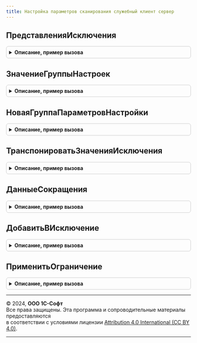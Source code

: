 ```yaml
---
title: Настройка параметров сканирования служебный клиент сервер
---
```



## ПредставленияИсключения
<details style="margin: 1em 0; padding: 0.5em; border: 1px solid #ccc; border-radius: 6px;">

<summary style="font-weight: bold; cursor: pointer;">Описание, пример вызова</summary>

```bsl

// Формирует структуру текстового описания настроенных исключений.
//
// Параметры:
// 	ГруппаНастроек           - см. ЗначениеГруппыНастроек
// 	УровеньСокращенияДеталей - Неопределено, Число - Количество элементов для включения в описание.
// 	ТранспонироватьПоВидуОтображения - Булево - Признак перегруппировки исходных значений исключений.
// Возвращаемое значение:
// 	Структура - Описание:
// * ПолноеВОднуСтроку - Строка - Полное описание в одну строку (например, для протокола обмена).
// * Полное            - Строка - Полное описание.
// * Краткое           - Строка - Краткое (сокращенное) описание.
Функция ПредставленияИсключения(ГруппаНастроек, УровеньСокращенияДеталей = Неопределено, ТранспонироватьПоВидуОтображения = Истина) Экспорт
```

Пример вызова
```bsl
Результат = НастройкаПараметровСканированияСлужебныйКлиентСервер.ПредставленияИсключения(ГруппаНастроек, УровеньСокращенияДеталей, ТранспонироватьПоВидуОтображения);
```
</details>

## ЗначениеГруппыНастроек
<details style="margin: 1em 0; padding: 0.5em; border: 1px solid #ccc; border-radius: 6px;">

<summary style="font-weight: bold; cursor: pointer;">Описание, пример вызова</summary>

```bsl

// Возвращает группу настроек сканирования по имени параметра.
//
// Параметры:
// 	НастройкиСканирования - см. ОбщегоНазначенияИСМПВызовСервера.НастройкиСканированияКодовМаркировки
// 	ИмяПараметра          - Строка - Идентификатор параметра.
// Возвращаемое значение:
// 	см. НоваяГруппаПараметровНастройки
Функция ЗначениеГруппыНастроек(НастройкиСканирования, ИмяПараметра) Экспорт
```

Пример вызова
```bsl
Результат = НастройкаПараметровСканированияСлужебныйКлиентСервер.ЗначениеГруппыНастроек(НастройкиСканирования, ИмяПараметра) 
```
</details>

## НоваяГруппаПараметровНастройки
<details style="margin: 1em 0; padding: 0.5em; border: 1px solid #ccc; border-radius: 6px;">

<summary style="font-weight: bold; cursor: pointer;">Описание, пример вызова</summary>

```bsl

// Группа настроек параметра сканирования.
//
// Параметры:
// 	РежимИсключения - Булево - Признак работы в режиме исключения.
// Возвращаемое значение:
// 	Структура - Описание:
// * Исключения         - Соответствие - Исключения по виду продукции и операциям
// * Включено           - Булево       - Признак включения настройки.
// * РежимИсключения    - Булево       - Признак работы в режиме исключения.
// * ВариантОтображения - Строка       - Вариант отображения в форме настройки.
Функция НоваяГруппаПараметровНастройки(РежимИсключения = Истина) Экспорт
```

Пример вызова
```bsl
Результат = НастройкаПараметровСканированияСлужебныйКлиентСервер.НоваяГруппаПараметровНастройки(РежимИсключения);
```
</details>

## ТранспонироватьЗначенияИсключения
<details style="margin: 1em 0; padding: 0.5em; border: 1px solid #ccc; border-radius: 6px;">

<summary style="font-weight: bold; cursor: pointer;">Описание, пример вызова</summary>

```bsl

// Описание
//
// Параметры:
// 	ВходящееЗначенияИсключения - Соответствие - поле данных см. НоваяГруппаПараметровНастройки.
// 	ПолныйСписокКлючей         - Массив - Описание
// 	ПолныйСписокВложенных      - ФиксированныйМассив из ПеречислениеСсылка.ВидыПродукцииИС - Описание
// Возвращаемое значение:
// 	Соответствие - Описание
Функция ТранспонироватьЗначенияИсключения(ВходящееЗначенияИсключения, ПолныйСписокКлючей, ПолныйСписокВложенных) Экспорт
```

Пример вызова
```bsl
Результат = НастройкаПараметровСканированияСлужебныйКлиентСервер.ТранспонироватьЗначенияИсключения(ВходящееЗначенияИсключения, ПолныйСписокКлючей, ПолныйСписокВложенных) 
```
</details>

## ДанныеСокращения
<details style="margin: 1em 0; padding: 0.5em; border: 1px solid #ccc; border-radius: 6px;">

<summary style="font-weight: bold; cursor: pointer;">Описание, пример вызова</summary>

```bsl

// Выполняет сокращение входных данных по количеству элементов.
//
// Параметры:
// 	ВходящийСписок      - Массив - Сокращаемые элементы.
// 	КоличествоЭлементов - Число  - Сколько элементов оставить в представлении.
// Возвращаемое значение:
// 	Структура - Описание:
// * Идентификатор - Строка - Идентификатор сокращенного значения.
// * Текст         - Строка - Сокращенное значение.
Функция ДанныеСокращения(ВходящийСписок, КоличествоЭлементов = 2) Экспорт
```

Пример вызова
```bsl
Результат = НастройкаПараметровСканированияСлужебныйКлиентСервер.ДанныеСокращения(ВходящийСписок, КоличествоЭлементов);
```
</details>

## ДобавитьВИсключение
<details style="margin: 1em 0; padding: 0.5em; border: 1px solid #ccc; border-radius: 6px;">

<summary style="font-weight: bold; cursor: pointer;">Описание, пример вызова</summary>

```bsl

// Добавляет в группу настроек переданную настройку со значением.
//
// Параметры:
// 	ГруппаНастрек - см. НоваяГруппаПараметровНастройки
// 	Настройка     - ПеречислениеСсылка.ВидыОперацийИСМП, ПеречислениеСсылка.ВидыПродукцииИС               - Настройка.
// 	Значение      - ПеречислениеСсылка.ВидыПродукцииИС, ПеречислениеСсылка.ВидыОперацийИСМП, Неопределено - Значение настройки.
Процедура ДобавитьВИсключение(ГруппаНастрек, Настройка, Значение = Неопределено) Экспорт
```

Пример вызова
```bsl
НастройкаПараметровСканированияСлужебныйКлиентСервер.ДобавитьВИсключение(ГруппаНастрек, Настройка, Значение);
```
</details>

## ПрименитьОграничение
<details style="margin: 1em 0; padding: 0.5em; border: 1px solid #ccc; border-radius: 6px;">

<summary style="font-weight: bold; cursor: pointer;">Описание, пример вызова</summary>

```bsl

// Переносит множество из ограничивающей настройки во множество целевой настройки.
//
// Параметры:
// 	ЦелеваяНастройка - см. НоваяГруппаПараметровНастройки.
// 	Ограничения      - см. НоваяГруппаПараметровНастройки.
Процедура ПрименитьОграничение(ЦелеваяНастройка, Ограничения) Экспорт
```

Пример вызова
```bsl
НастройкаПараметровСканированияСлужебныйКлиентСервер.ПрименитьОграничение(ЦелеваяНастройка, Ограничения) 
```
</details>

---

© 2024, **ООО 1С-Софт**  
Все права защищены. Эта программа и сопроводительные материалы предоставляются  
в соответствии с условиями лицензии [Attribution 4.0 International (CC BY 4.0)](https://creativecommons.org/licenses/by/4.0/legalcode).

---

